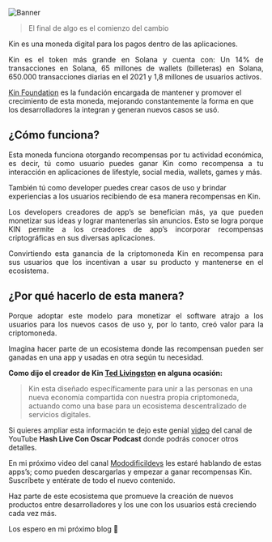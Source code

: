 
![Banner](https://i.imgur.com/6HDKDUh.png)


>El final de algo es el comienzo del cambio


<p style="text-align: justify;">Kin es una moneda digital para los pagos dentro de las aplicaciones.</p>


<p style="text-align: justify;">Kin es el token más grande en Solana y cuenta con:
Un 14% de transacciones en Solana,
65 millones de wallets (billeteras) en Solana,
650.000 transacciones diarias en el 2021 y 1,8 millones de usuarios activos.</p>

<a href="https://www.kin.org/" target = "_blank">Kin Foundation</a> es la fundación encargada de mantener y promover el crecimiento de esta moneda, mejorando constantemente la forma en que los desarrolladores la integran y generan nuevos casos se usó.

## ¿Cómo funciona?

<p style="text-align: justify;">Esta moneda funciona otorgando recompensas por tu actividad económica, es decir, tú como usuario puedes ganar Kin como recompensa a tu interacción en aplicaciones de lifestyle, social media, wallets, games y más.

<p>También tú como developer puedes crear casos de uso y brindar experiencias a los usuarios recibiendo de esa manera recompensas en Kin.</p>

<p style="text-align: justify;">Los developers creadores de app’s se benefician más, ya que pueden monetizar sus ideas y lograr mantenerlas sin anuncios. Esto se logra porque KIN permite a los creadores de app’s incorporar recompensas criptográficas en sus diversas aplicaciones.</p>

<p style="text-align: justify;">Convirtiendo esta ganancia de la criptomoneda Kin en recompensa para sus usuarios que los incentivan a usar su producto y mantenerse en el ecosistema.</p>

## ¿Por qué hacerlo de esta manera?

<p style="text-align: justify;">Porque adoptar este modelo para monetizar el software atrajo a los usuarios para los nuevos casos de uso y, por lo tanto, creó valor para la criptomoneda.</p>

<p style="text-align: justify;">Imagina hacer parte de un ecosistema donde las recompensan pueden ser ganadas en una app y usadas en otra según tu necesidad.</p>

<b>Como dijo el creador de Kin <a href= "https://twitter.com/ted_livingston" target= "_blank">Ted Livingston</a> en alguna ocasión: </b>

> Kin esta diseñado específicamente para unir a las personas en una nueva economía compartida con nuestra propia criptomoneda, actuando como una base para un ecosistema descentralizado de servicios digitales.

Si quieres ampliar esta información te dejo este genial <a href="https://www.youtube.com/watch?v=BsorjfCx0s8" target= "_blank">video</a> del canal de YouTube <b>Hash Live Con Oscar Podcast</b> donde podrás conocer otros detalles.

En mi próximo video del canal <a href="√" taget="_blank">Mododificildevs</a> les estaré hablando de estas apps’s; como pueden descargarlas y empezar a ganar recompensas Kin.
Suscríbete y entérate de todo el nuevo contenido.

Haz parte de este ecosistema que promueve la creación de nuevos productos entre desarrolladores y los une con los usuarios está creciendo cada vez más.

Los espero en mi próximo blog 🤗
